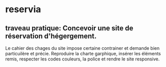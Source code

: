 # reservia
## traveau pratique: Concevoir une site de réservation d'hégergement.

Le cahier des chages du site impose certaine contrainer et demande bien particuilère et précie.
Reproduire la charte garphique, insérer les éléments remis, respecter les codes couleurs, la police et rendre le site responsive.
  

